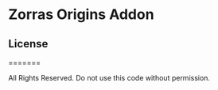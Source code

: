 # Zorras Origins Addon

## License
=======

All Rights Reserved. Do not use this code without permission.
